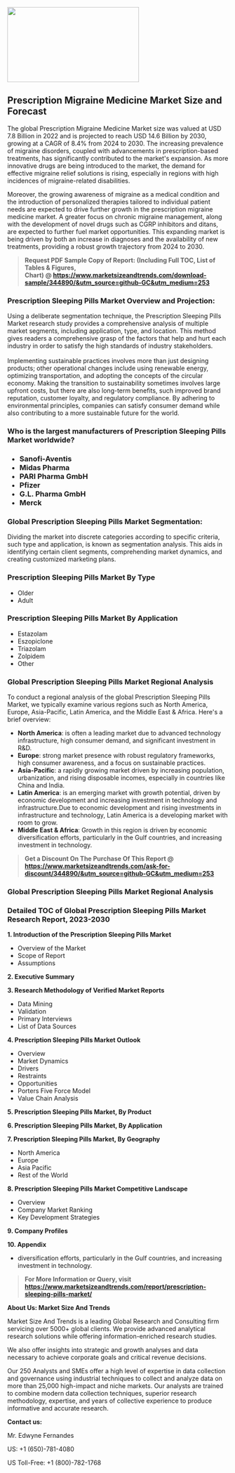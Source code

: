 <p><img class="alignnone size-medium wp-image-20088" src="https://ffe5etoiles.com/wp-content/uploads/2024/12/MST1-300x171.png" alt="" width="300" height="171" /></p><h2>Prescription Migraine Medicine Market Size and Forecast</h2><p>The global Prescription Migraine Medicine Market size was valued at USD 7.8 Billion in 2022 and is projected to reach USD 14.6 Billion by 2030, growing at a CAGR of 8.4% from 2024 to 2030. The increasing prevalence of migraine disorders, coupled with advancements in prescription-based treatments, has significantly contributed to the market's expansion. As more innovative drugs are being introduced to the market, the demand for effective migraine relief solutions is rising, especially in regions with high incidences of migraine-related disabilities.</p><p>Moreover, the growing awareness of migraine as a medical condition and the introduction of personalized therapies tailored to individual patient needs are expected to drive further growth in the prescription migraine medicine market. A greater focus on chronic migraine management, along with the development of novel drugs such as CGRP inhibitors and ditans, are expected to further fuel market opportunities. This expanding market is being driven by both an increase in diagnoses and the availability of new treatments, providing a robust growth trajectory from 2024 to 2030.</p></p><blockquote id="" class=""><strong>Request PDF Sample Copy of Report: (Including Full TOC, List of Tables &amp; Figures, Chart)&nbsp;@&nbsp;<strong><a href="https://www.marketsizeandtrends.com/download-sample/344890/&utm_source=github-GC&utm_medium=253" target="_blank">https://www.marketsizeandtrends.com/download-sample/344890/&utm_source=github-GC&utm_medium=253</a></strong></strong></blockquote><h3 id="" class="">Prescription Sleeping Pills Market&nbsp;Overview and Projection:</h3><p id="" class="">Using a deliberate segmentation technique, the Prescription Sleeping Pills Market research study provides a comprehensive analysis of multiple market segments, including application, type, and location. This method gives readers a comprehensive grasp of the factors that help and hurt each industry in order to satisfy the high standards of industry stakeholders. <br /> <br />Implementing sustainable practices involves more than just designing products; other operational changes include using renewable energy, optimizing transportation, and adopting the concepts of the circular economy. Making the transition to sustainability sometimes involves large upfront costs, but there are also long-term benefits, such improved brand reputation, customer loyalty, and regulatory compliance. By adhering to environmental principles, companies can satisfy consumer demand while also contributing to a more sustainable future for the world.</p><h3 id="" class="">Who is the largest manufacturers of&nbsp;Prescription Sleeping Pills Market worldwide?</h3><h3 class=""><p><ul><li>Sanofi-Aventis </li><li> Midas Pharma </li><li> PARI Pharma GmbH </li><li> Pfizer </li><li> G.L. Pharma GmbH </li><li> Merck</li></ul></p></h3><h3 id="" class="">Global&nbsp;Prescription Sleeping Pills Market Segmentation:</h3><p id="" class="">Dividing the market into discrete categories according to specific criteria, such type and application, is known as segmentation analysis. This aids in identifying certain client segments, comprehending market dynamics, and creating customized marketing plans.</p><h3 id="" class="">Prescription Sleeping Pills Market&nbsp;By Type</h3><p><p><ul><li>Older</li><li> Adult</p></li></ul></p></p><h3 id="" class="">Prescription Sleeping Pills Market&nbsp;By Application</h3><p class=""><p><ul><li>Estazolam</li><li> Eszopiclone</li><li> Triazolam</li><li> Zolpidem</li><li> Other</li></ul></p></p><h3 id="" class="">Global Prescription Sleeping Pills Market Regional Analysis</h3><p id="" class="">To conduct a regional analysis of the global Prescription Sleeping Pills Market, we typically examine various regions such as North America, Europe, Asia-Pacific, Latin America, and the Middle East &amp; Africa. Here's a brief overview:</p><ul><li><strong>North America</strong>: is often a leading market due to advanced technology infrastructure, high consumer demand, and significant investment in R&amp;D.</li><li><strong>Europe</strong>: strong market presence with robust regulatory frameworks, high consumer awareness, and a focus on sustainable practices.</li><li><strong>Asia-Pacific</strong>: a rapidly growing market driven by increasing population, urbanization, and rising disposable incomes, especially in countries like China and India.</li><li><strong>Latin America</strong>: is an emerging market with growth potential, driven by economic development and increasing investment in technology and infrastructure.Due to economic development and rising investments in infrastructure and technology, Latin America is a developing market with room to grow.</li><li><strong>Middle East &amp; Africa</strong>: Growth in this region is driven by economic diversification efforts, particularly in the Gulf countries, and increasing investment in technology.</li></ul><blockquote id="" class=""><strong>Get a Discount On The Purchase Of This Report @ <strong><a href="https://www.marketsizeandtrends.com/ask-for-discount/344890/&utm_source=github-GC&utm_medium=253" target="_blank">https://www.marketsizeandtrends.com/ask-for-discount/344890/&utm_source=github-GC&utm_medium=253</a></strong></strong></blockquote><h3 id="" class="">Global Prescription Sleeping Pills Market Regional Analysis</h3><h3 id="" class="">Detailed TOC of Global Prescription Sleeping Pills Market Research Report, 2023-2030</h3><p id="" class=""><strong>1. Introduction of the Prescription Sleeping Pills Market</strong></p><ul><li>Overview of the Market</li><li>Scope of Report</li><li>Assumptions</li></ul><p id="" class=""><strong>2. Executive Summary</strong></p><p id="" class=""><strong>3. Research Methodology of Verified Market Reports</strong></p><ul><li>Data Mining</li><li>Validation</li><li>Primary Interviews</li><li>List of Data Sources</li></ul><p id="" class=""><strong>4. Prescription Sleeping Pills Market Outlook</strong></p><ul><li>Overview</li><li>Market Dynamics</li><li>Drivers</li><li>Restraints</li><li>Opportunities</li><li>Porters Five Force Model</li><li>Value Chain Analysis</li></ul><p id="" class=""><strong>5. Prescription Sleeping Pills Market, By Product</strong></p><p id="" class=""><strong>6. Prescription Sleeping Pills Market, By Application</strong></p><p id="" class=""><strong>7. Prescription Sleeping Pills Market, By Geography</strong></p><ul><li>North America</li><li>Europe</li><li>Asia Pacific</li><li>Rest of the World</li></ul><p id="" class=""><strong>8. Prescription Sleeping Pills Market Competitive Landscape</strong></p><ul><li>Overview</li><li>Company Market Ranking</li><li>Key Development Strategies</li></ul><p id="" class=""><strong>9. Company Profiles</strong></p><p id="" class=""><strong>10. Appendix</strong></p><ul><li>diversification efforts, particularly in the Gulf countries, and increasing investment in technology.</li></ul><blockquote id="" class=""><strong>For More Information or Query, visit <strong><strong><a href="https://www.marketsizeandtrends.com/report/prescription-sleeping-pills-market/" target="_blank">https://www.marketsizeandtrends.com/report/prescription-sleeping-pills-market/</a></strong></strong></strong></blockquote><p id="" class=""><strong>About Us: Market Size And Trends</strong></p><p id="" class="">Market Size And Trends is a leading Global Research and Consulting firm servicing over 5000+ global clients. We provide advanced analytical research solutions while offering information-enriched research studies.</p><p id="" class="">We also offer insights into strategic and growth analyses and data necessary to achieve corporate goals and critical revenue decisions.</p><p id="" class="">Our 250 Analysts and SMEs offer a high level of expertise in data collection and governance using industrial techniques to collect and analyze data on more than 25,000 high-impact and niche markets. Our analysts are trained to combine modern data collection techniques, superior research methodology, expertise, and years of collective experience to produce informative and accurate research.</p><p id="" class=""><strong>Contact us:</strong></p><p id="" class="">Mr. Edwyne Fernandes</p><p id="" class="">US: +1 (650)-781-4080</p><p id="" class="">US Toll-Free: +1 (800)-782-1768</p>
